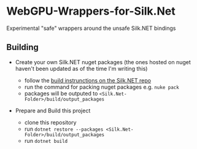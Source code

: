 # WebGPU-Wrappers-for-Silk.Net
Experimental "safe" wrappers around the unsafe Silk.NET bindings

## Building
- Create your own Silk.NET nuget packages (the ones hosted on nuget haven't been updated as of the time I'm writing this)
  - follow the [build instrunctions on the Silk.NET repo](https://github.com/dotnet/Silk.NET/tree/main/#building-from-source)
  - run the command for packing nuget packages e.g. `nuke pack`
  - packages will be outputed to `<Silk.Net-Folder>/build/output_packages`
 
- Prepare and Build this project
  - clone this repository
  - run `dotnet restore --packages <Silk.Net-Folder>/build/output_packages`
  - run `dotnet build`
